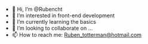 - 👋 Hi, I’m @Rubencht
- 👀 I’m interested in front-end development
- 🌱 I’m currently learning the basics
- 💞️ I’m looking to collaborate on ...
- 📫 How to reach me: Ruben_totterman@hotmail.com

<!---
Rubencht/Rubencht is a ✨ special ✨ repository because its `README.md` (this file) appears on your GitHub profile.
You can click the Preview link to take a look at your changes.
--->
